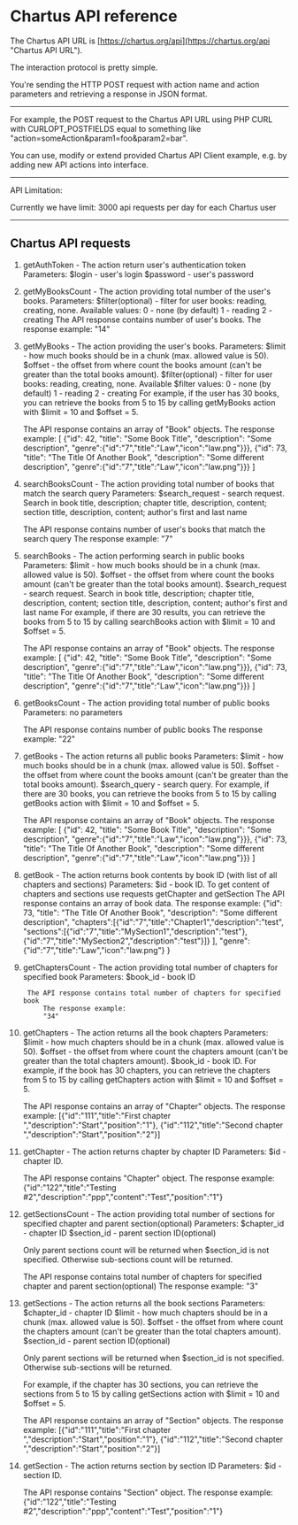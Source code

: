 # Chartus API reference #

The Chartus API URL is [https://chartus.org/api](https://chartus.org/api "Chartus API URL").

The interaction protocol is pretty simple.

You're sending the HTTP POST request with action name and action parameters and retrieving a response in JSON format.

----------

For example, the POST request to the Chartus API URL using PHP CURL with CURLOPT_POSTFIELDS equal to something like "action=someAction&param1=foo&param2=bar".

You can use, modify or extend provided Chartus API Client example, e.g. by adding new API actions into interface.

----------

API Limitation:

Currently we have limit: 3000 api requests per day for each Chartus user

----------

## Chartus API requests ##

1. getAuthToken - The action return user's authentication token
    Parameters:
        $login - user's login
        $password - user's password

2. getMyBooksCount - The action providing total number of the user's books.
    Parameters:
        $filter(optional) - filter for user books: reading, creating, none.
            Available values:
                0 - none (by default)
                1 - reading
                2 - creating
    The API response contains number of user's books.
        The response example:
        "14"

3. getMyBooks - The action providing the user's books.
	Parameters:
		$limit - how much books should be in a chunk (max. allowed value is 50).
		$offset - the offset from where count the books amount
			(can't be greater than the total books amount).
	    $filter(optional) - filter for user books: reading, creating, none.
            Available $filter values:
                0 - none (by default)
                1 - reading
                2 - creating
	For example, if the user has 30 books, you can retrieve the books from 5 to 15 by calling
	getMyBooks action with $limit = 10 and $offset = 5.

    The API response contains an array of "Book" objects.
        The response example:
        [
            {"id": 42, "title": "Some Book Title", "description": "Some description",
                "genre":{"id":"7","title":"Law","icon":"law.png"}}},
            {"id": 73, "title": "The Title Of Another Book", "description": "Some different description",
                "genre":{"id":"7","title":"Law","icon":"law.png"}}}
        ]

4. searchBooksCount - The action providing total number of books that match the search query
	Parameters:
	    $search_request - search request.
	Search in book title, description; chapter title, description, content;
    section title, description, content; author's first and last name

    The API response contains number of user's books that match the search query
        The response example:
        "7"

5. searchBooks - The action performing search in public books
	Parameters:
		$limit - how much books should be in a chunk (max. allowed value is 50).
		$offset - the offset from where count the books amount
			(can't be greater than the total books amount).
	    $search_request - search request.
	Search in book title, description; chapter title, description, content;
    section title, description, content; author's first and last name
	For example, if there are 30 results, you can retrieve the books from 5 to 15 by calling
	searchBooks action with $limit = 10 and $offset = 5.

    The API response contains an array of "Book" objects.
        The response example:
        [
            {"id": 42, "title": "Some Book Title", "description": "Some description",
                "genre":{"id":"7","title":"Law","icon":"law.png"}}},
            {"id": 73, "title": "The Title Of Another Book", "description": "Some different description",
                "genre":{"id":"7","title":"Law","icon":"law.png"}}}
        ]

6. getBooksCount - The action providing total number of public books
	Parameters:
	    no parameters

    The API response contains number of public books
        The response example:
        "22"

7. getBooks - The action returns all public books
	Parameters:
		$limit - how much books should be in a chunk (max. allowed value is 50).
		$offset - the offset from where count the books amount
			(can't be greater than the total books amount).
	    $search_query - search query.
	For example, if there are 30 books, you can retrieve the books from 5 to 15 by calling
	getBooks action with $limit = 10 and $offset = 5.

    The API response contains an array of "Book" objects.
        The response example:
        [
            {"id": 42, "title": "Some Book Title", "description": "Some description",
                "genre":{"id":"7","title":"Law","icon":"law.png"}}},
            {"id": 73, "title": "The Title Of Another Book", "description": "Some different description",
                "genre":{"id":"7","title":"Law","icon":"law.png"}}}
        ]

8. getBook - The action returns book contents by book ID (with list of all chapters and sections)
	Parameters:
	    $id - book ID.
	To get content of chapters and sections use requests getChapter and getSection
    The API response contains an array of book data.
        The response example:
        {"id": 73, "title": "The Title Of Another Book", "description": "Some different description",
            "chapters":[{"id":"7","title":"Chapter1","description":"test",
                "sections":[{"id":"7","title":"MySection1","description":"test"},
                            {"id":"7","title":"MySection2","description":"test"}]}
            ],
            "genre":{"id":"7","title":"Law","icon":"law.png"}
        }

9. getChaptersCount - The action providing total number of chapters for specified book
    Parameters:
        $book_id - book ID

        The API response contains total number of chapters for specified book
            The response example:
            "34"

10. getChapters - The action returns all the book chapters
    Parameters:
        $limit - how much chapters should be in a chunk (max. allowed value is 50).
        $offset - the offset from where count the chapters amount
            (can't be greater than the total chapters amount).
        $book_id - book ID.
    For example, if the book has 30 chapters, you can retrieve the chapters from 5 to 15 by calling
    getChapters action with $limit = 10 and $offset = 5.

    The API response contains an array of "Chapter" objects.
        The response example:
        [{"id":"111","title":"First chapter ","description":"Start","position":"1"},
         {"id":"112","title":"Second chapter ","description":"Start","position":"2"}]

11. getChapter - The action returns chapter by chapter ID
    Parameters:
        $id - chapter ID.

    The API response contains "Chapter" object.
        The response example:
        {"id":"122","title":"Testing #2","description":"ppp","content":"Test","position":"1"}

12. getSectionsCount - The action providing total number of sections for specified chapter and parent section(optional)
    Parameters:
        $chapter_id - chapter ID
        $section_id - parent section ID(optional)

    Only parent sections count will be returned when $section_id is not specified.
    Otherwise sub-sections count will be returned.

    The API response contains total number of chapters for specified chapter and parent section(optional)
            The response example:
            "3"

13. getSections - The action returns all the book sections
    Parameters:
        $chapter_id - chapter ID
        $limit - how much chapters should be in a chunk (max. allowed value is 50).
        $offset - the offset from where count the chapters amount
            (can't be greater than the total chapters amount).
        $section_id - parent section ID(optional)

    Only parent sections will be returned when $section_id is not specified.
    Otherwise sub-sections will be returned.

    For example, if the chapter has 30 sections, you can retrieve the sections from 5 to 15 by calling
    getSections action with $limit = 10 and $offset = 5.

    The API response contains an array of "Section" objects.
        The response example:
        [{"id":"111","title":"First chapter ","description":"Start","position":"1"},
         {"id":"112","title":"Second chapter ","description":"Start","position":"2"}]

14. getSection - The action returns section by section ID
    Parameters:
        $id - section ID.

    The API response contains "Section" object.
        The response example:
        {"id":"122","title":"Testing #2","description":"ppp","content":"Test","position":"1"}

